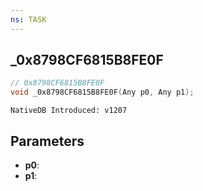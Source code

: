```yaml
---
ns: TASK
---
```

## _0x8798CF6815B8FE0F

```c
// 0x8798CF6815B8FE0F
void _0x8798CF6815B8FE0F(Any p0, Any p1);
```

```
NativeDB Introduced: v1207
```

## Parameters
* **p0**:
* **p1**:

